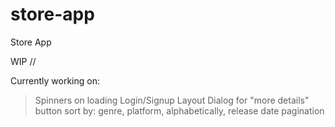# store-app

Store App

WIP //

Currently working on:

> Spinners on loading
> Login/Signup Layout
> Dialog for "more details" button
> sort by: genre, platform, alphabetically, release date
> pagination
